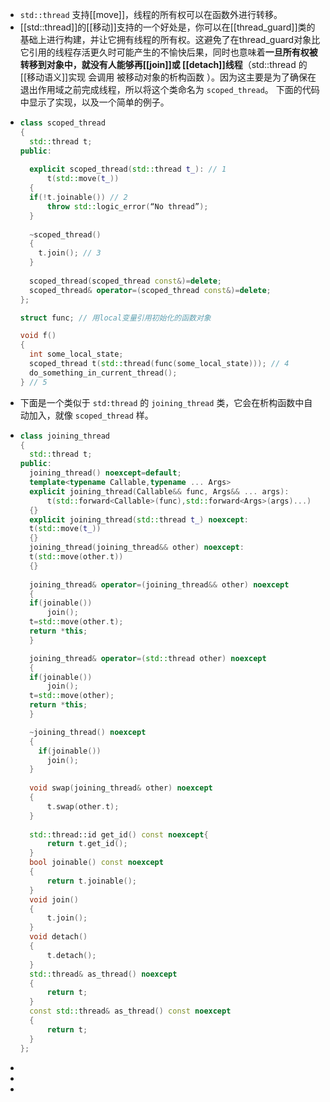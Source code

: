 - `std::thread` 支持[[move]]，线程的所有权可以在函数外进行转移。
- [[std::thread]]的[[移动]]支持的一个好处是，你可以在[[thread_guard]]类的基础上进行构建，并让它拥有线程的所有权。这避免了在thread_guard对象比它引用的线程存活更久时可能产生的不愉快后果，同时也意味着**一旦所有权被转移到对象中，就没有人能够再[[join]]或 [[detach]]线程**（std::thread 的[[移动语义]]实现 会调用 被移动对象的析构函数 ）。因为这主要是为了确保在退出作用域之前完成线程，所以将这个类命名为 `scoped_thread`。
  下面的代码中显示了实现，以及一个简单的例子。
- ``` cpp
  class scoped_thread
  {
    std::thread t;
  public:
    
    explicit scoped_thread(std::thread t_): // 1
    	t(std::move(t_))
    {
  	if(!t.joinable()) // 2
  		throw std::logic_error(“No thread”);
    }
    
    ~scoped_thread()
    {
      t.join(); // 3
    }
    
    scoped_thread(scoped_thread const&)=delete;
    scoped_thread& operator=(scoped_thread const&)=delete;
  };
  
  struct func; // 用local变量引用初始化的函数对象
  
  void f()
  {
  	int some_local_state;
  	scoped_thread t(std::thread(func(some_local_state))); // 4
  	do_something_in_current_thread();
  } // 5
  ```
- 下面是一个类似于 `std:thread` 的 `joining_thread` 类，它会在析构函数中自动加入，就像 `scoped_thread` 样。
- ``` cpp
  class joining_thread
  {
    std::thread t;
  public:
    joining_thread() noexcept=default;
    template<typename Callable,typename ... Args>
    explicit joining_thread(Callable&& func, Args&& ... args):
    	t(std::forward<Callable>(func),std::forward<Args>(args)...)
    {}
    explicit joining_thread(std::thread t_) noexcept:
  	t(std::move(t_))
    {}
    joining_thread(joining_thread&& other) noexcept:
  	t(std::move(other.t))
    {}
    
    joining_thread& operator=(joining_thread&& other) noexcept
    {
  	if(joinable())
        join();
  	t=std::move(other.t);
  	return *this;
    }
  
    joining_thread& operator=(std::thread other) noexcept
    {
  	if(joinable())
        join();
  	t=std::move(other);
  	return *this;
    }
  
    ~joining_thread() noexcept
    {
      if(joinable())
        join();
    }
    
    void swap(joining_thread& other) noexcept
    {
    	t.swap(other.t);
    }
    
    std::thread::id get_id() const noexcept{
    	return t.get_id();
    }
    bool joinable() const noexcept
    {
    	return t.joinable();
    }
    void join()
    {
    	t.join();
    }
    void detach()
    {
    	t.detach();
    }
    std::thread& as_thread() noexcept
    {
    	return t;
    }
    const std::thread& as_thread() const noexcept
    {
    	return t;
    }
  };
  ```
-
-
-